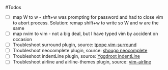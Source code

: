 #Todos




- [ ] map W to w - shft+w was prompting for password and had to close vim to abort process. Solution: remap shift+w to write so W and w are the same
- [ ] map nvim to vim - not a big deal, but I have typed vim by accident on occasion
- [ ] Troubleshoot surround plugin, source: [tpope vim-surround](https://github.com/tpope/vim-surround)
- [ ] Troubleshoot neocomplete plugin, source: [shougo neocomplete](https://github.com/Shougo/neocomplete.vim)
- [ ] Troubleshoot indentLine plugin, source: [Yggdroot indentLine](https://github.com/Yggdroot/indentLine)
- [ ] Troubleshoot airline and airline-themes plugin, source: [vim-airline](https://github.com/vim-airline/vim-airline) 
